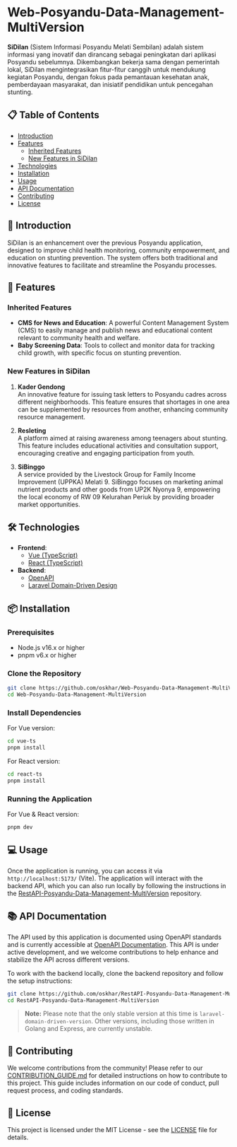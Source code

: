 # Web-Posyandu-Data-Management-MultiVersion

**SiDilan** (Sistem Informasi Posyandu Melati Sembilan) adalah sistem informasi yang inovatif dan dirancang sebagai peningkatan dari aplikasi Posyandu sebelumnya. Dikembangkan bekerja sama dengan pemerintah lokal, SiDilan mengintegrasikan fitur-fitur canggih untuk mendukung kegiatan Posyandu, dengan fokus pada pemantauan kesehatan anak, pemberdayaan masyarakat, dan inisiatif pendidikan untuk pencegahan stunting.

## 📋 Table of Contents

- [Introduction](#introduction)
- [Features](#features)
  - [Inherited Features](#inherited-features)
  - [New Features in SiDilan](#new-features-in-sidilan)
- [Technologies](#technologies)
- [Installation](#installation)
- [Usage](#usage)
- [API Documentation](#api-documentation)
- [Contributing](#contributing)
- [License](#license)

## 🌟 Introduction

SiDilan is an enhancement over the previous Posyandu application, designed to improve child health monitoring, community empowerment, and education on stunting prevention. The system offers both traditional and innovative features to facilitate and streamline the Posyandu processes.

## 🚀 Features

### Inherited Features

- **CMS for News and Education**: A powerful Content Management System (CMS) to easily manage and publish news and educational content relevant to community health and welfare.
- **Baby Screening Data**: Tools to collect and monitor data for tracking child growth, with specific focus on stunting prevention.

### New Features in SiDilan

1. **Kader Gendong**  
   An innovative feature for issuing task letters to Posyandu cadres across different neighborhoods. This feature ensures that shortages in one area can be supplemented by resources from another, enhancing community resource management.

2. **Resleting**  
   A platform aimed at raising awareness among teenagers about stunting. This feature includes educational activities and consultation support, encouraging creative and engaging participation from youth.

3. **SiBinggo**  
   A service provided by the Livestock Group for Family Income Improvement (UPPKA) Melati 9. SiBinggo focuses on marketing animal nutrient products and other goods from UP2K Nyonya 9, empowering the local economy of RW 09 Kelurahan Periuk by providing broader market opportunities.

## 🛠️ Technologies

- **Frontend**:
  - [Vue (TypeScript)](https://vuejs.org/)
  - [React (TypeScript)](https://reactjs.org/)
- **Backend**:
  - [OpenAPI](https://posyandu-data-management.vercel.app/)
  - [Laravel Domain-Driven Design](https://github.com/oskhar/RestAPI-Posyandu-Data-Management-MultiVersion)

## 📦 Installation

### Prerequisites

- Node.js v16.x or higher
- pnpm v6.x or higher

### Clone the Repository

```bash
git clone https://github.com/oskhar/Web-Posyandu-Data-Management-MultiVersion.git
cd Web-Posyandu-Data-Management-MultiVersion
```

### Install Dependencies

For Vue version:

```bash
cd vue-ts
pnpm install
```

For React version:

```bash
cd react-ts
pnpm install
```

### Running the Application

For Vue & React version:

```bash
pnpm dev
```

## 💻 Usage

Once the application is running, you can access it via `http://localhost:5173/` (Vite). The application will interact with the backend API, which you can also run locally by following the instructions in the [RestAPI-Posyandu-Data-Management-MultiVersion](https://github.com/oskhar/RestAPI-Posyandu-Data-Management-MultiVersion) repository.

## 📚 API Documentation

The API used by this application is documented using OpenAPI standards and is currently accessible at [OpenAPI Documentation](https://posyandu-data-management.vercel.app/). This API is under active development, and we welcome contributions to help enhance and stabilize the API across different versions.

To work with the backend locally, clone the backend repository and follow the setup instructions:

```bash
git clone https://github.com/oskhar/RestAPI-Posyandu-Data-Management-MultiVersion.git
cd RestAPI-Posyandu-Data-Management-MultiVersion
```

> **Note:** Please note that the only stable version at this time is `laravel-domain-driven-version`. Other versions, including those written in Golang and Express, are currently unstable.

## 🤝 Contributing

We welcome contributions from the community! Please refer to our [CONTRIBUTION_GUIDE.md](CONTRIBUTION_GUIDE.md) for detailed instructions on how to contribute to this project. This guide includes information on our code of conduct, pull request process, and coding standards.

## 📜 License

This project is licensed under the MIT License - see the [LICENSE](LICENSE) file for details.
